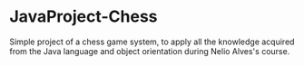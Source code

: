 # JavaProject-Chess
Simple project of a chess game system, to apply all the knowledge acquired from the Java language and object orientation during Nelio Alves's course.
